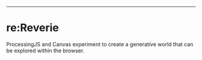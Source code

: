 ***
re:Reverie
================

ProcessingJS and Canvas experiment to create a generative world that can be explored within the browser.
